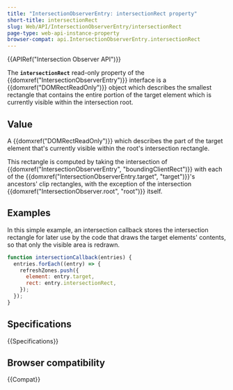 ```yaml
---
title: "IntersectionObserverEntry: intersectionRect property"
short-title: intersectionRect
slug: Web/API/IntersectionObserverEntry/intersectionRect
page-type: web-api-instance-property
browser-compat: api.IntersectionObserverEntry.intersectionRect
---
```


{{APIRef("Intersection Observer API")}}

The **`intersectionRect`** read-only property of the {{domxref("IntersectionObserverEntry")}} interface is a {{domxref("DOMRectReadOnly")}} object which describes the smallest rectangle that contains the entire portion of the target element which is currently visible within the intersection root.

## Value

A {{domxref("DOMRectReadOnly")}} which describes the part of the target element that's currently visible within the root's intersection rectangle.

This rectangle is computed by taking the intersection of {{domxref("IntersectionObserverEntry", "boundingClientRect")}} with each of the {{domxref("IntersectionObserverEntry.target", "target")}}'s ancestors' clip rectangles, with the exception of the intersection {{domxref("IntersectionObserver.root", "root")}} itself.

## Examples

In this simple example, an intersection callback stores the intersection rectangle for later use by the code that draws the target elements' contents, so that only the visible area is redrawn.

```js
function intersectionCallback(entries) {
  entries.forEach((entry) => {
    refreshZones.push({
      element: entry.target,
      rect: entry.intersectionRect,
    });
  });
}
```

## Specifications

{{Specifications}}

## Browser compatibility

{{Compat}}
